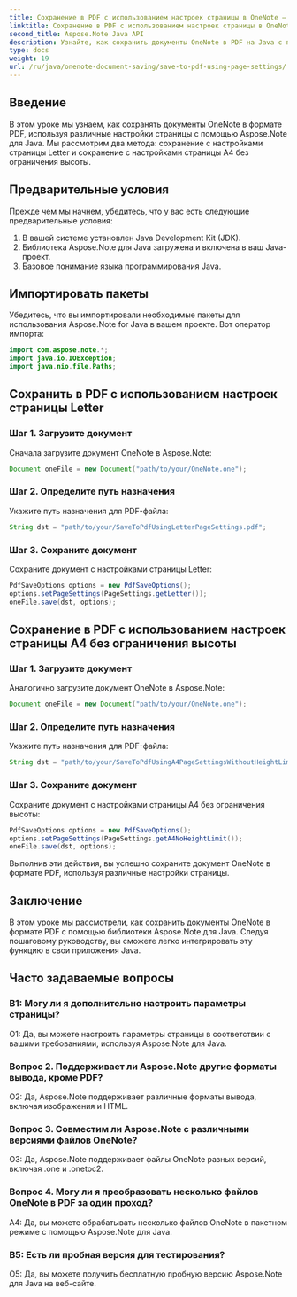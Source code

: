 ```yaml
---
title: Сохранение в PDF с использованием настроек страницы в OneNote — Aspose.Note
linktitle: Сохранение в PDF с использованием настроек страницы в OneNote — Aspose.Note
second_title: Aspose.Note Java API
description: Узнайте, как сохранить документы OneNote в PDF на Java с помощью библиотеки Aspose.Note. Пошаговое руководство с примерами кода для различных настроек страницы.
type: docs
weight: 19
url: /ru/java/onenote-document-saving/save-to-pdf-using-page-settings/
---
```

## Введение

В этом уроке мы узнаем, как сохранять документы OneNote в формате PDF, используя различные настройки страницы с помощью Aspose.Note для Java. Мы рассмотрим два метода: сохранение с настройками страницы Letter и сохранение с настройками страницы A4 без ограничения высоты.

## Предварительные условия

Прежде чем мы начнем, убедитесь, что у вас есть следующие предварительные условия:

1. В вашей системе установлен Java Development Kit (JDK).
2. Библиотека Aspose.Note для Java загружена и включена в ваш Java-проект.
3. Базовое понимание языка программирования Java.

## Импортировать пакеты

Убедитесь, что вы импортировали необходимые пакеты для использования Aspose.Note for Java в вашем проекте. Вот оператор импорта:

```java
import com.aspose.note.*;
import java.io.IOException;
import java.nio.file.Paths;
```

## Сохранить в PDF с использованием настроек страницы Letter

### Шаг 1. Загрузите документ

Сначала загрузите документ OneNote в Aspose.Note:

```java
Document oneFile = new Document("path/to/your/OneNote.one");
```

### Шаг 2. Определите путь назначения

Укажите путь назначения для PDF-файла:

```java
String dst = "path/to/your/SaveToPdfUsingLetterPageSettings.pdf";
```

### Шаг 3. Сохраните документ

Сохраните документ с настройками страницы Letter:

```java
PdfSaveOptions options = new PdfSaveOptions();
options.setPageSettings(PageSettings.getLetter());
oneFile.save(dst, options);
```

## Сохранение в PDF с использованием настроек страницы A4 без ограничения высоты

### Шаг 1. Загрузите документ

Аналогично загрузите документ OneNote в Aspose.Note:

```java
Document oneFile = new Document("path/to/your/OneNote.one");
```

### Шаг 2. Определите путь назначения

Укажите путь назначения для PDF-файла:

```java
String dst = "path/to/your/SaveToPdfUsingA4PageSettingsWithoutHeightLimit.pdf";
```

### Шаг 3. Сохраните документ

Сохраните документ с настройками страницы А4 без ограничения высоты:

```java
PdfSaveOptions options = new PdfSaveOptions();
options.setPageSettings(PageSettings.getA4NoHeightLimit());
oneFile.save(dst, options);
```

Выполнив эти действия, вы успешно сохраните документ OneNote в формате PDF, используя различные настройки страницы.

## Заключение

В этом уроке мы рассмотрели, как сохранить документы OneNote в формате PDF с помощью библиотеки Aspose.Note для Java. Следуя пошаговому руководству, вы сможете легко интегрировать эту функцию в свои приложения Java.

## Часто задаваемые вопросы

### В1: Могу ли я дополнительно настроить параметры страницы?

О1: Да, вы можете настроить параметры страницы в соответствии с вашими требованиями, используя Aspose.Note для Java.

### Вопрос 2. Поддерживает ли Aspose.Note другие форматы вывода, кроме PDF?

О2: Да, Aspose.Note поддерживает различные форматы вывода, включая изображения и HTML.

### Вопрос 3. Совместим ли Aspose.Note с различными версиями файлов OneNote?

О3: Да, Aspose.Note поддерживает файлы OneNote разных версий, включая .one и .onetoc2.

### Вопрос 4. Могу ли я преобразовать несколько файлов OneNote в PDF за один проход?

A4: Да, вы можете обрабатывать несколько файлов OneNote в пакетном режиме с помощью Aspose.Note для Java.

### В5: Есть ли пробная версия для тестирования?

О5: Да, вы можете получить бесплатную пробную версию Aspose.Note для Java на веб-сайте.